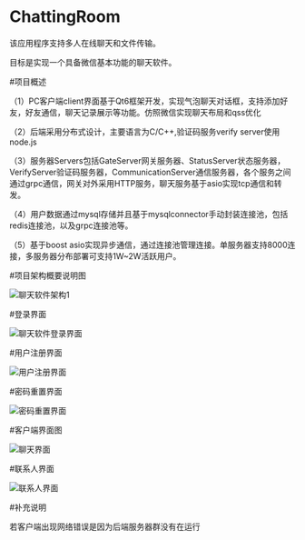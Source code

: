 # ChattingRoom
该应用程序支持多人在线聊天和文件传输。

目标是实现一个具备微信基本功能的聊天软件。

#项目概述

（1）PC客户端client界面基于Qt6框架开发，实现气泡聊天对话框，支持添加好友，好友通信，聊天记录展示等功能。仿照微信实现聊天布局和qss优化

（2）后端采用分布式设计，主要语言为C/C++,验证码服务verify server使用node.js

（3）服务器Servers包括GateServer网关服务器、StatusServer状态服务器，VerifyServer验证码服务器，CommunicationServer通信服务器，各个服务之间通过grpc通信，网关对外采用HTTP服务，聊天服务基于asio实现tcp通信和转发。
     
（4）用户数据通过mysql存储并且基于mysqlconnector手动封装连接池，包括redis连接池，以及grpc连接池等。

（5）基于boost asio实现异步通信，通过连接池管理连接。单服务器支持8000连接，多服务器分布部署可支持1W~2W活跃用户。

#项目架构概要说明图

![聊天软件架构1](https://github.com/user-attachments/assets/9b234e3a-b2c8-4af4-b30e-c4cabf208f5f)

#登录界面

![聊天软件登录界面](https://github.com/user-attachments/assets/5a47d669-75e7-4407-a4d9-731b6fc975bd)

#用户注册界面

![用户注册界面](https://github.com/user-attachments/assets/72d2d53b-25a4-4a6b-8d15-be788a006cd2)

#密码重置界面

![密码重置界面](https://github.com/user-attachments/assets/5e92545c-5d3d-4a30-9228-544c9c3943e6)


#客户端界面图

![聊天界面](https://github.com/user-attachments/assets/ab14f2f9-e815-49ba-a30c-00dc573f6fdd)


#联系人界面

![联系人界面](https://github.com/user-attachments/assets/3ba836ee-0954-4cc1-9012-671aa721d30c)

#补充说明

若客户端出现网络错误是因为后端服务器群没有在运行

